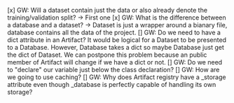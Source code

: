 [x] GW: Will a dataset contain just the data or also already denote the training/validation split? -> First one
[x] GW: What is the difference between a database and a dataset? -> Dataset is 
    just a wrapper around a bianary file, database contains all the data of the project.
[] GW: Do we need to have a dict attribute in an Artifact? It would be logical
    for a Dataset to be presented to a Database. However, Database takes a dict so maybe Database just get the dict of Dataset. We can postpone this problem because an public member of Artifact will change if we have a dict or not.
[] GW: Do we need to "declare" our variable just below the class declaration?
[] GW: How are we going to use caching?
[] GW: Why does Artifact registry have a _storage attribute even though _database is perfectly capable of handling its own storage?
